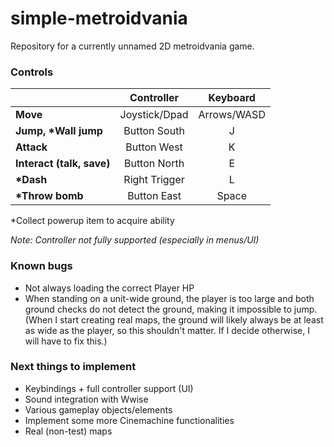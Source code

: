 # simple-metroidvania
Repository for a currently unnamed 2D metroidvania game.

### Controls
|  | Controller | Keyboard |
| - | :---: | :---: |
| **Move** | Joystick/Dpad | Arrows/WASD |
| **Jump, \*Wall jump** | Button South | J |
| **Attack** | Button West | K |
| **Interact (talk, save)** | Button North | E |
| **\*Dash** | Right Trigger | L |
| **\*Throw bomb** | Button East | Space |

\*Collect powerup item to acquire ability

*Note: Controller not fully supported (especially in menus/UI)*

### Known bugs
- Not always loading the correct Player HP
- When standing on a unit-wide ground, the player is too large and both ground checks do not detect the ground, making it impossible to jump. (When I start creating real maps, the ground will likely always be at least as wide as the player, so this shouldn't matter. If I decide otherwise, I will have to fix this.)

### Next things to implement
- Keybindings + full controller support (UI)
- Sound integration with Wwise
- Various gameplay objects/elements
- Implement some more Cinemachine functionalities
- Real (non-test) maps
